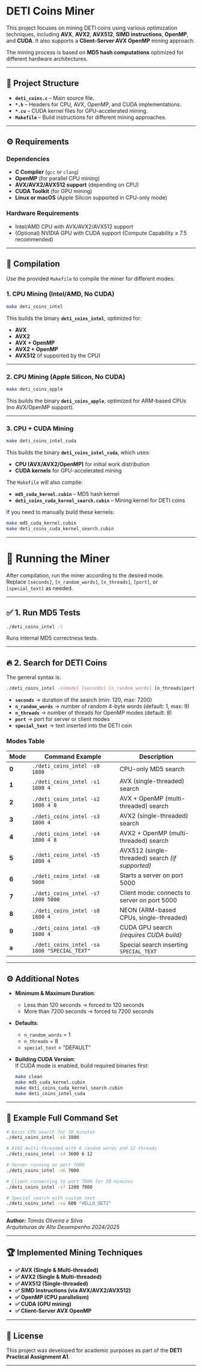 # DETI Coins Miner

This project focuses on mining DETI coins using various optimization techniques, including **AVX**, **AVX2**, **AVX512**, **SIMD instructions**, **OpenMP**, and **CUDA**. It also supports a **Client-Server AVX OpenMP** mining approach.

The mining process is based on **MD5 hash computations** optimized for different hardware architectures.

---

## 📂 Project Structure

- **`deti_coins.c`** – Main source file.  
- **`*.h`** – Headers for CPU, AVX, OpenMP, and CUDA implementations.  
- **`*.cu`** – CUDA kernel files for GPU-accelerated mining.  
- **`Makefile`** – Build instructions for different mining approaches.  

---

## ⚙️ Requirements

### **Dependencies**
- **C Compiler** (`gcc` or `clang`)
- **OpenMP** (for parallel CPU mining)
- **AVX/AVX2/AVX512 support** (depending on CPU)
- **CUDA Toolkit** (for GPU mining)
- **Linux or macOS** (Apple Silicon supported in CPU-only mode)

### **Hardware Requirements**
- Intel/AMD CPU with AVX/AVX2/AVX512 support  
- (Optional) NVIDIA GPU with CUDA support (Compute Capability ≥ 7.5 recommended)

---

## 🔨 Compilation

Use the provided `Makefile` to compile the miner for different modes:

### **1. CPU Mining (Intel/AMD, No CUDA)**

```bash
make deti_coins_intel
```

This builds the binary **`deti_coins_intel`**, optimized for:
- **AVX**
- **AVX2**
- **AVX + OpenMP**
- **AVX2 + OpenMP**
- **AVX512** (if supported by the CPU)

---

### **2. CPU Mining (Apple Silicon, No CUDA)**

```bash
make deti_coins_apple
```

This builds the binary **`deti_coins_apple`**, optimized for ARM-based CPUs (no AVX/OpenMP support).

---

### **3. CPU + CUDA Mining**

```bash
make deti_coins_intel_cuda
```

This builds the binary **`deti_coins_intel_cuda`**, which uses:
- **CPU (AVX/AVX2/OpenMP)** for initial work distribution
- **CUDA kernels** for GPU-accelerated mining

The `Makefile` will also compile:
- **`md5_cuda_kernel.cubin`** – MD5 hash kernel  
- **`deti_coins_cuda_kernel_search.cubin`** – Mining kernel for DETI coins

If you need to manually build these kernels:

```bash
make md5_cuda_kernel.cubin
make deti_coins_cuda_kernel_search.cubin
```

---

# 🚀 Running the Miner

After compilation, run the miner according to the desired mode.  
Replace `[seconds]`, `[n_random_words]`, `[n_threads]`, `[port]`, or `[special_text]` as needed.

---

## ✅ **1. Run MD5 Tests**

```bash
./deti_coins_intel -t
```

Runs internal MD5 correctness tests.

---

## 🔥 **2. Search for DETI Coins**

The general syntax is:

```bash
./deti_coins_intel -s[mode] [seconds] [n_random_words] [n_threads|port|special_text]
```

- **`seconds`** → duration of the search (min: 120, max: 7200)  
- **`n_random_words`** → number of random 4-byte words (default: 1, max: 9)  
- **`n_threads`** → number of threads for OpenMP modes (default: 8)  
- **`port`** → port for server or client modes  
- **`special_text`** → text inserted into the DETI coin  

### **Modes Table**

| Mode | Command Example | Description |
|------|----------------|-------------|
| **0** | `./deti_coins_intel -s0 1800` | CPU-only MD5 search |
| **1** | `./deti_coins_intel -s1 1800 4` | AVX (single-threaded) search |
| **2** | `./deti_coins_intel -s2 1800 4 8` | AVX + OpenMP (multi-threaded) search |
| **3** | `./deti_coins_intel -s3 1800 4` | AVX2 (single-threaded) search |
| **4** | `./deti_coins_intel -s4 1800 4 8` | AVX2 + OpenMP (multi-threaded) search |
| **5** | `./deti_coins_intel -s5 1800 4` | AVX512 (single-threaded) search *(if supported)* |
| **6** | `./deti_coins_intel -s6 5000` | Starts a server on port 5000 |
| **7** | `./deti_coins_intel -s7 1800 5000` | Client mode: connects to server on port 5000 |
| **8** | `./deti_coins_intel -s8 1800 4` | NEON (ARM-based CPUs, single-threaded) |
| **9** | `./deti_coins_intel -s9 1800 4` | CUDA GPU search *(requires CUDA build)* |
| **a** | `./deti_coins_intel -sa 1800 "SPECIAL_TEXT"` | Special search inserting `SPECIAL_TEXT` |

---

## ⚙️ **Additional Notes**

- **Minimum & Maximum Duration**:  
  - Less than 120 seconds → forced to 120 seconds  
  - More than 7200 seconds → forced to 7200 seconds

- **Defaults**:  
  - `n_random_words` = 1  
  - `n_threads` = 8  
  - `special_text` = "DEFAULT"

- **Building CUDA Version**:  
  If CUDA mode is enabled, build required binaries first:  
  ```bash
  make clean
  make md5_cuda_kernel.cubin
  make deti_coins_cuda_kernel_search.cubin
  make deti_coins_intel_cuda
  ```

---

## 🧪 **Example Full Command Set**

```bash
# Basic CPU search for 30 minutes
./deti_coins_intel -s0 1800

# AVX2 multi-threaded with 6 random words and 12 threads
./deti_coins_intel -s4 3600 6 12

# Server running on port 7000
./deti_coins_intel -s6 7000

# Client connecting to port 7000 for 20 minutes
./deti_coins_intel -s7 1200 7000

# Special search with custom text
./deti_coins_intel -sa 600 "HELLO_DETI"
```

---
**Author:** *Tomás Oliveira e Silva*  
*Arquiteturas de Alto Desempenho 2024/2025*  


---

## 🏆 Implemented Mining Techniques

- **✅ AVX (Single & Multi-threaded)**  
- **✅ AVX2 (Single & Multi-threaded)**  
- **✅ AVX512 (Single-threaded)**  
- **✅ SIMD Instructions (via AVX/AVX2/AVX512)**  
- **✅ OpenMP (CPU parallelism)**  
- **✅ CUDA (GPU mining)**  
- **✅ Client-Server AVX OpenMP**  

---

## 📄 License

This project was developed for academic purposes as part of the **DETI Practical Assignment A1**.

---
